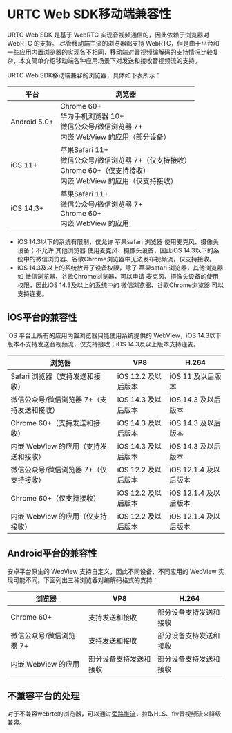 # URTC Web SDK移动端兼容性

URTC Web SDK 是基于 WebRTC 实现音视频通信的，因此依赖于浏览器对 WebRTC 的支持。
尽管移动端主流的浏览器都支持 WebRTC，但是由于平台和一些应用内置浏览器的实现各不相同，移动端对音视频编解码的支持情况比较复杂，本文简单介绍移动端各种应用场景下对发送和接收音视频流的支持。     

URTC Web SDK移动端兼容的浏览器，具体如下表所示：

|平台 | 浏览器 |
|-|-|
|Android 5.0+  | Chrome 60+ <br> 华为手机浏览器 10+ <br> 微信公众号/微信浏览器 7+  <br>内嵌 WebView 的应用（部分设备） |
|iOS 11+   | 苹果Safari 11+ <br> 微信公众号/微信浏览器 7+（仅支持接收）<br> Chrome 60+（仅支持接收）  <br> 内嵌 WebView 的应用（仅支持接收）|
|iOS 14.3+   | 苹果Safari 11+ <br> 微信公众号/微信浏览器 7+  <br> Chrome 60+   <br> 内嵌 WebView 的应用 |

 - iOS 14.3以下的系统有限制，仅允许 苹果safari 浏览器 使用麦克风、摄像头设备；不允许 其他浏览器 使用麦克风、摄像头设备，因此iOS 14.3以下的系统中的微信浏览器、谷歌Chrome浏览器中无法发布视频流，仅支持接收。
 - iOS 14.3及以上的系统放开了设备权限，除了 苹果safari 浏览器，其他浏览器 如 微信浏览器、谷歌Chrome浏览器，可以申请 麦克风、摄像头设备的使用权限，因此iOS 14.3及以上的系统中的 微信浏览器、谷歌Chrome浏览器 可以支持连麦。

## iOS平台的兼容性

iOS 平台上所有的应用内置浏览器只能使用系统提供的 WebView，iOS 14.3以下版本不支持发送音视频流，仅支持接收；iOS 14.3及以上版本支持连麦。      

|浏览器|VP8|H.264|
|-|-|-|
|Safari 浏览器（支持发送和接收）|iOS 12.2 及以后版本|iOS 11 及以后版本|
|微信公众号/微信浏览器 7+（支持发送和接收）|iOS 14.3 及以后版本|iOS 14.3 及以后版本|
|Chrome 60+（支持发送和接收）|iOS 14.3 及以后版本|iOS 14.3 及以后版本|
|内嵌 WebView 的应用（支持发送和接收）	|iOS 14.3 及以后版本	|iOS 14.3 及以后版本|
|微信公众号/微信浏览器 7+（仅支持接收）|iOS 12.2 及以后版本|iOS 12.1.4 及以后版本|
|Chrome 60+（仅支持接收）|iOS 12.2 及以后版本|iOS 12.1.4 及以后版本|
|内嵌 WebView 的应用（仅支持接收）|iOS 12.2 及以后版本|iOS 12.1.4 及以后版本|


## Android平台的兼容性

安卓平台原生的 WebView 支持自定义，因此不同设备、不同应用的 WebView 实现可能不同。下面列出三种浏览器对编解码格式的支持：

|浏览器|VP8|H.264|
|-|-|-|
|Chrome 60+ |支持发送和接收	|部分设备支持发送和接收|
|微信公众号/微信浏览器 7+|支持发送和接收|部分设备支持发送和接收|
|内嵌 WebView 的应用|部分设备支持发送和接收|部分设备支持发送和接收|

## 不兼容平台的处理

对于不兼容webrtc的浏览器，可以通过[旁路推流](urtc/cdnSteaming/index)，拉取HLS、flv音视频流来降级兼容。

